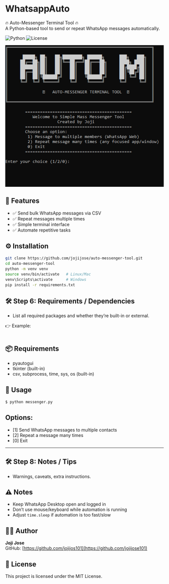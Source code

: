 # WhatsappAuto  
🔥 Auto-Messenger Terminal Tool 🔥  
A Python-based tool to send or repeat WhatsApp messages automatically.  

![Python](https://img.shields.io/badge/python-3.10%2B-blue)
![License](https://img.shields.io/badge/license-MIT-green)

![Alt text](https://github.com/jojijose101/WhatsappAuto/blob/main/Screenshot%202025-09-20%20101807.png)


## 📌 Features
- ✅ Send bulk WhatsApp messages via CSV  
- ✅ Repeat messages multiple times  
- ✅ Simple terminal interface  
- ✅ Automate repetitive tasks  

## ⚙️ Installation

```bash
git clone https://github.com/jojijose/auto-messenger-tool.git
cd auto-messenger-tool
python -m venv venv
source venv/bin/activate   # Linux/Mac
venv\Scripts\activate      # Windows
pip install -r requirements.txt
 ```

## 🛠 Step 6: Requirements / Dependencies
- List all required packages and whether they’re built-in or external.  

👉 Example:  
``` markdown
```
## 📦 Requirements
- pyautogui  
- tkinter (built-in)  
- csv, subprocess, time, sys, os (built-in)  

## 🚀 Usage

```bash
$ python messenger.py
```
## Options: 

- [1] Send WhatsApp messages to multiple contacts
- [2] Repeat a message many times
- [0] Exit


---

## 🛠 Step 8: Notes / Tips
- Warnings, caveats, extra instructions.  

## ⚠️ Notes
- Keep WhatsApp Desktop open and logged in  
- Don’t use mouse/keyboard while automation is running  
- Adjust `time.sleep` if automation is too fast/slow

## 👨‍💻 Author
**Joji Jose**  
GitHub: [https://github.com/jojijos101](https://github.com/jojijose101)

## 📜 License
This project is licensed under the MIT License.
